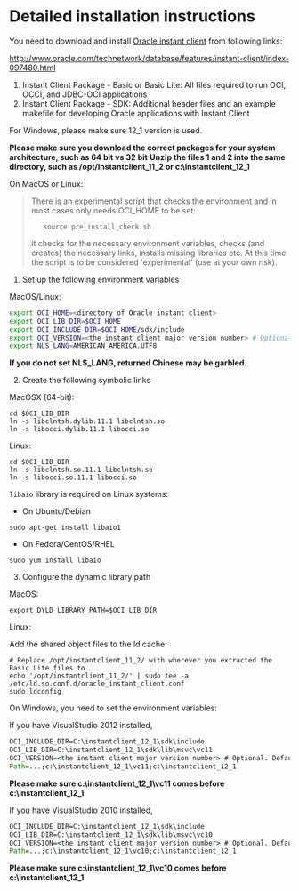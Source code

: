 # Detailed installation instructions

You need to download and install [Oracle instant client](http://www.oracle.com/technetwork/database/features/instant-client/index-097480.html) from following links:

http://www.oracle.com/technetwork/database/features/instant-client/index-097480.html

1. Instant Client Package - Basic or Basic Lite: All files required to run OCI, OCCI, and JDBC-OCI applications
2. Instant Client Package - SDK: Additional header files and an example makefile for developing Oracle applications with Instant Client

For Windows, please make sure 12_1 version is used.

**Please make sure you download the correct packages for your system architecture, such as 64 bit vs 32 bit**
**Unzip the files 1 and 2 into the same directory, such as /opt/instantclient\_11\_2 or c:\instantclient\_12\_1**

On MacOS or Linux:

> There is an experimental script that checks the environment and in most cases only needs OCI_HOME
> to be set:
>
> `   source pre_install_check.sh`
> 
> it checks for the necessary environment variables, checks (and creates) the necessary links, 
> installs missing libraries etc.
> At this time the script is to be considered 'experimental' (use at your own risk).

1. Set up the following environment variables

MacOS/Linux:

```bash
export OCI_HOME=<directory of Oracle instant client>
export OCI_LIB_DIR=$OCI_HOME
export OCI_INCLUDE_DIR=$OCI_HOME/sdk/include
export OCI_VERSION=<the instant client major version number> # Optional. Default is 11.
export NLS_LANG=AMERICAN_AMERICA.UTF8
```
__If you do not set NLS_LANG, returned Chinese may be garbled.__

2. Create the following symbolic links

MacOSX (64-bit):

```
cd $OCI_LIB_DIR
ln -s libclntsh.dylib.11.1 libclntsh.so
ln -s libocci.dylib.11.1 libocci.so
```

Linux:

```
cd $OCI_LIB_DIR
ln -s libclntsh.so.11.1 libclntsh.so
ln -s libocci.so.11.1 libocci.so
```

`libaio` library is required on Linux systems:

* On Ubuntu/Debian

```
sudo apt-get install libaio1
```

* On Fedora/CentOS/RHEL

```
sudo yum install libaio
```

3. Configure the dynamic library path

MacOS:

```
export DYLD_LIBRARY_PATH=$OCI_LIB_DIR
```

Linux:

Add the shared object files to the ld cache:

```
# Replace /opt/instantclient_11_2/ with wherever you extracted the Basic Lite files to
echo '/opt/instantclient_11_2/' | sudo tee -a /etc/ld.so.conf.d/oracle_instant_client.conf
sudo ldconfig
```

On Windows, you need to set the environment variables:

If you have VisualStudio 2012 installed,

```bat
OCI_INCLUDE_DIR=C:\instantclient_12_1\sdk\include
OCI_LIB_DIR=C:\instantclient_12_1\sdk\lib\msvc\vc11
OCI_VERSION=<the instant client major version number> # Optional. Default is 11.
Path=...;c:\instantclient_12_1\vc11;c:\instantclient_12_1
```

**Please make sure c:\instantclient_12_1\vc11 comes before c:\instantclient_12_1**

If you have VisualStudio 2010 installed,

```bat
OCI_INCLUDE_DIR=C:\instantclient_12_1\sdk\include
OCI_LIB_DIR=C:\instantclient_12_1\sdk\lib\msvc\vc10
OCI_VERSION=<the instant client major version number> # Optional. Default is 11.
Path=...;c:\instantclient_12_1\vc10;c:\instantclient_12_1
```

**Please make sure c:\instantclient_12_1\vc10 comes before c:\instantclient_12_1**

